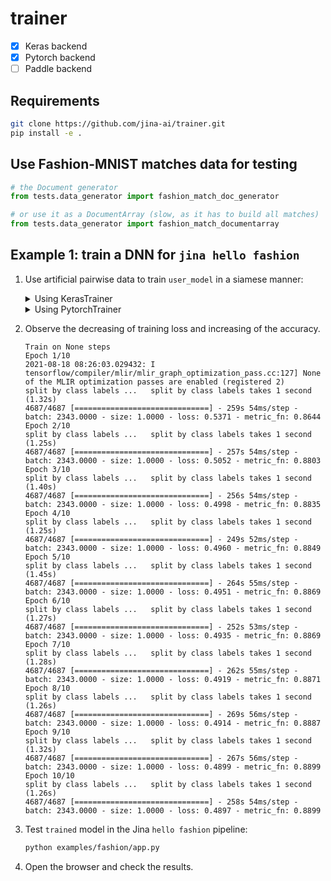 # trainer

- [x] Keras backend
- [x] Pytorch backend
- [ ] Paddle backend

## Requirements

```bash
git clone https://github.com/jina-ai/trainer.git
pip install -e .
```

## Use Fashion-MNIST matches data for testing

```python
# the Document generator
from tests.data_generator import fashion_match_doc_generator

# or use it as a DocumentArray (slow, as it has to build all matches)
from tests.data_generator import fashion_match_documentarray
```

## Example 1: train a DNN for `jina hello fashion`

1. Use artificial pairwise data to train `user_model` in a siamese manner:

   <details>
   <summary>Using KerasTrainer</summary>

   - build a simple dense network with bottleneck

      ```python
     import tensorflow as tf

     user_model = tf.keras.Sequential(
         [
             tf.keras.layers.Flatten(input_shape=(28, 28)),
             tf.keras.layers.Dense(128, activation='relu'),
             tf.keras.layers.Dense(32),
         ]
     )
     ```

   - wrap the user model with our trainer
      ```python
      from trainer.keras import KerasTrainer

      kt = KerasTrainer(user_model, head_layer='CosineLayer')
      ```

   - fit and save the checkpoint

      ```python
      from tests.data_generator import fashion_match_doc_generator as fmdg

      kt.fit(fmdg, epochs=1)
      kt.save('./examples/fashion/trained')
      ```

   </details>

   <details>
   <summary>Using PytorchTrainer</summary>

   - build a simple dense network with bottleneck:
       ```python
       import torch.nn as nn

       user_model = nn.Sequential(
           nn.Flatten(),
           nn.Linear(in_features=784, out_features=128),
           nn.ReLU(),
           nn.Linear(in_features=128, out_features=10)
       )
       ```

   - wrap the user model with our trainer:
       ```python
       from trainer.pytorch import PytorchTrainer

       pt = PytorchTrainer(user_model, head_layer='CosineLayer')
       ```

   - fit and save the checkpoint:

       ```python
       from tests.data_generator import fashion_match_documentarray as fmdg

       pt.fit(fmdg(num_total=50), epochs=10)
       pt.save('./examples/fashion/trained.pt')
       ```

   </details>

2. Observe the decreasing of training loss and increasing of the accuracy.
    
    ```text
    Train on None steps
    Epoch 1/10
    2021-08-18 08:26:03.029432: I tensorflow/compiler/mlir/mlir_graph_optimization_pass.cc:127] None of the MLIR optimization passes are enabled (registered 2)
    split by class labels ...	split by class labels takes 1 second (1.32s)
    4687/4687 [==============================] - 259s 54ms/step - batch: 2343.0000 - size: 1.0000 - loss: 0.5371 - metric_fn: 0.8644
    Epoch 2/10
    split by class labels ...	split by class labels takes 1 second (1.25s)
    4687/4687 [==============================] - 257s 54ms/step - batch: 2343.0000 - size: 1.0000 - loss: 0.5052 - metric_fn: 0.8803
    Epoch 3/10
    split by class labels ...	split by class labels takes 1 second (1.40s)
    4687/4687 [==============================] - 256s 54ms/step - batch: 2343.0000 - size: 1.0000 - loss: 0.4998 - metric_fn: 0.8835
    Epoch 4/10
    split by class labels ...	split by class labels takes 1 second (1.25s)
    4687/4687 [==============================] - 249s 52ms/step - batch: 2343.0000 - size: 1.0000 - loss: 0.4960 - metric_fn: 0.8849
    Epoch 5/10
    split by class labels ...	split by class labels takes 1 second (1.45s)
    4687/4687 [==============================] - 264s 55ms/step - batch: 2343.0000 - size: 1.0000 - loss: 0.4951 - metric_fn: 0.8869
    Epoch 6/10
    split by class labels ...	split by class labels takes 1 second (1.27s)
    4687/4687 [==============================] - 252s 53ms/step - batch: 2343.0000 - size: 1.0000 - loss: 0.4935 - metric_fn: 0.8869
    Epoch 7/10
    split by class labels ...	split by class labels takes 1 second (1.28s)
    4687/4687 [==============================] - 262s 55ms/step - batch: 2343.0000 - size: 1.0000 - loss: 0.4919 - metric_fn: 0.8871
    Epoch 8/10
    split by class labels ...	split by class labels takes 1 second (1.26s)
    4687/4687 [==============================] - 269s 56ms/step - batch: 2343.0000 - size: 1.0000 - loss: 0.4914 - metric_fn: 0.8887
    Epoch 9/10
    split by class labels ...	split by class labels takes 1 second (1.32s)
    4687/4687 [==============================] - 267s 56ms/step - batch: 2343.0000 - size: 1.0000 - loss: 0.4899 - metric_fn: 0.8899
    Epoch 10/10
    split by class labels ...	split by class labels takes 1 second (1.26s)
    4687/4687 [==============================] - 258s 54ms/step - batch: 2343.0000 - size: 1.0000 - loss: 0.4897 - metric_fn: 0.8899
    ```


3. Test `trained` model in the Jina `hello fashion` pipeline:
    ```bash
    python examples/fashion/app.py
    ```

4. Open the browser and check the results.

    
